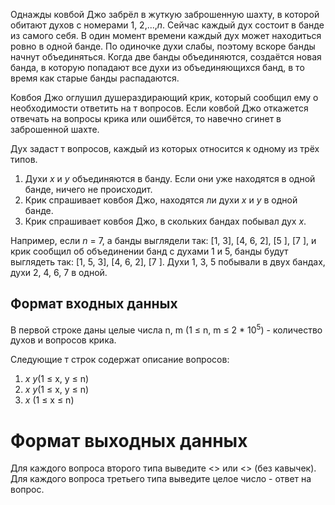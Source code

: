 Однажды ковбой Джо забрёл в жуткую заброшенную шахту, в которой обитают духов с номерами
1, 2,...,_n_. Сейчас каждый дух состоит в банде из самого себя. В один момент времени каждый дух
может находиться ровно в одной банде. По одиночке духи слабы, поэтому вскоре банды начнут
объединяться. Когда две банды объединяются, создаётся новая банда, в которую попадают все духи
из объединяющихся банд, в то время как старые банды распадаются.

Ковбоя Джо оглушил душераздирающий крик, который сообщил ему о необходимости ответить на т
вопросов. Если ковбой Джо откажется отвечать на вопросы крика или ошибётся, то навечно сгинет в
заброшенной шахте.

Дух задаст т вопросов, каждый из которых относится к одному из трёх типов.
1. Духи _x_ и _y_ объединяются в банду. Если они уже находятся в одной банде, ничего не происходит.
2. Крик спрашивает ковбоя Джо, находятся ли духи _x_ и _y_ в одной банде.
3. Крик спрашивает ковбоя Джо, в скольких бандах побывал дух _x_.

Например, если _n_ = 7, а банды выглядели так: [1, 3], [4, 6, 2], [5 ], [7 ], и крик сообщил об
объединении банд с духами 1 и 5, банды будут выглядеть так: [1, 5, 3], [4, 6, 2], [7 ]. Духи 1, 3, 5
побывали в двух бандах, духи 2, 4, 6, 7 в одной.

## Формат входных данных
В первой строке даны целые числа n, m (1 &#8804; n, m &#8804; 2 * 10<sup>5</sup>) - количество духов и вопросов крика.

Следующие т строк содержат описание вопросов:

1. _x_ _y_(1 &#8804; x, y &#8804; n)
2. _x_ _y_(1 &#8804; x, y &#8804; n)
3. _x_ (1 &#8804; x &#8804; n)

# Формат выходных данных
Для каждого вопроса второго типа выведите <<YES>> или <<NO>> (без кавычек).
Для каждого вопроса третьего типа выведите целое число - ответ на вопрос.
